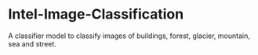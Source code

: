 # Intel-Image-Classification
A classifier model to classify images of buildings, forest, glacier, mountain, sea and street.
